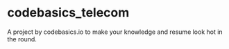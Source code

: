 # codebasics_telecom
A project by codebasics.io to make your knowledge and resume look hot in the round. 
